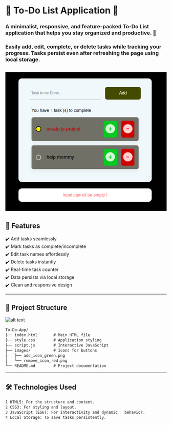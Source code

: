 # 🌟 **To-Do List Application** 🌟

### A **minimalist, responsive, and feature-packed To-Do List** application that helps you stay organized and productive. 🚀  
### Easily add, edit, complete, or delete tasks while tracking your progress. Tasks persist even after refreshing the page using **local storage**.

![appInterface.PNG](appInterface.PNG)
---

## 🎯 **Features**

✔️ Add tasks seamlessly  
✔️ Mark tasks as complete/incomplete  
✔️ Edit task names effortlessly  
✔️ Delete tasks instantly  
✔️ Real-time task counter  
✔️ Data persists via local storage  
✔️ Clean and responsive design  

---

## 📂 **Project Structure**

![alt text](image.png)

```plaintext
To-Do-App/
├── index.html       # Main HTML file
├── style.css        # Application styling
├── script.js        # Interactive JavaScript
├── images/          # Icons for buttons
│   ├── add_icon_green.png
│   └── remove_icon_red.png
└── README.md        # Project documentation

```
---

## 🛠️ Technologies Used
``` 
1 HTML5: For the structure and content.
2 CSS3: For styling and layout.
3 JavaScript (ES6): For interactivity and dynamic   behavior.
4 Local Storage: To save tasks persistently.
```